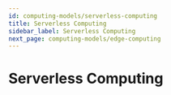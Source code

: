 ```yaml
---
id: computing-models/serverless-computing
title: Serverless Computing
sidebar_label: Serverless Computing
next_page: computing-models/edge-computing
---
```


# Serverless Computing